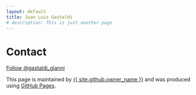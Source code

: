 ```yaml
---
layout: default
title: Juan Luis Gastaldi
# description: This is just another page
---
```


<!-- <base target="_blank"> -->


# Contact

<script language="JavaScript">
user = 'juan.luis.gastaldi'; site = 'gess.ethz.ch';
document.write('<a href=\"mailto:' + user + '@' + site + '\">');
document.write(user + '@' + site + '</a>');
</script>

<p></p>

<script language="JavaScript">
user = 'giannigastaldi'; site = 'sigmoid.social';
document.write('<a href=\"https://sigmoid.social/@' + user + '@' + site + '\">');
document.write('@' + user + '@' + site + '</a>');
</script>

<a href="https://twitter.com/gastaldi_gianni?ref_src=twsrc%5Etfw" class="twitter-follow-button" data-show-count="false">Follow @gastaldi_gianni</a><script async src="https://platform.twitter.com/widgets.js" charset="utf-8"></script>





<footer class="site-footer">
<span class="site-footer-credits">This page is maintained by <a href="{{ site.github.owner_url }}">{{ site.github.owner_name }}</a> and was produced using <a href="https://pages.github.com">GitHub Pages</a>.</span>
</footer>
